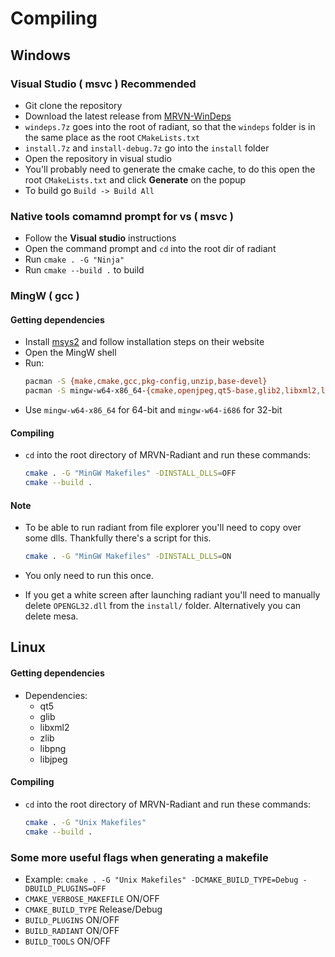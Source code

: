 # Compiling

## Windows

### Visual Studio ( msvc ) Recommended
- Git clone the repository
- Download the latest release from [MRVN-WinDeps](https://github.com/MRVN-Radiant/MRVN-WinDeps)
- `windeps.7z` goes into the root of radiant, so that the `windeps` folder is in the same place as the root `CMakeLists.txt`
- `install.7z` and `install-debug.7z` go into the `install` folder
- Open the repository in visual studio
- You'll probably need to generate the cmake cache, to do this open the root `CMakeLists.txt` and click **Generate** on the popup
- To build go `Build -> Build All`

### Native tools comamnd prompt for vs ( msvc )
- Follow the **Visual studio** instructions
- Open the command prompt and `cd` into the root dir of radiant
- Run `cmake . -G "Ninja"`
- Run `cmake --build .` to build

### MingW ( gcc )
#### Getting dependencies
- Install [msys2](https://www.msys2.org/) and follow installation steps on their website
- Open the MingW shell
- Run:
  ```sh
  pacman -S {make,cmake,gcc,pkg-config,unzip,base-devel}
  pacman -S mingw-w64-x86_64-{cmake,openjpeg,qt5-base,glib2,libxml2,libpng,zlib}
  ```
- Use `mingw-w64-x86_64` for 64-bit and `mingw-w64-i686` for 32-bit

#### Compiling
- `cd` into the root directory of MRVN-Radiant and run these commands:
  ```sh
  cmake . -G "MinGW Makefiles" -DINSTALL_DLLS=OFF
  cmake --build .
  ```
#### Note
- To be able to run radiant from file explorer you'll need to copy over some dlls. Thankfully there's a script for this.
  ```sh
  cmake . -G "MinGW Makefiles" -DINSTALL_DLLS=ON
  ```
- You only need to run this once.

- If you get a white screen after launching radiant you'll need to manually delete `OPENGL32.dll` from the `install/` folder. Alternatively you can delete mesa.

## Linux
#### Getting dependencies
- Dependencies:
    - qt5
    - glib
    - libxml2
    - zlib
    - libpng
    - libjpeg

#### Compiling
- `cd` into the root directory of MRVN-Radiant and run these commands:
  ```sh
  cmake . -G "Unix Makefiles"
  cmake --build .
  ```

### Some more useful flags when generating a makefile
 - Example: `cmake . -G "Unix Makefiles" -DCMAKE_BUILD_TYPE=Debug -DBUILD_PLUGINS=OFF`
 - `CMAKE_VERBOSE_MAKEFILE` ON/OFF
 - `CMAKE_BUILD_TYPE` Release/Debug
 - `BUILD_PLUGINS` ON/OFF
 - `BUILD_RADIANT` ON/OFF
 - `BUILD_TOOLS` ON/OFF